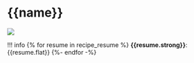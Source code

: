 # {{name}}

![]({{img}})

[]({{url}})

!!! info
{% for resume in recipe_resume %}
    **{{resume.strong}}**: {{resume.flat}}
{%- endfor -%}